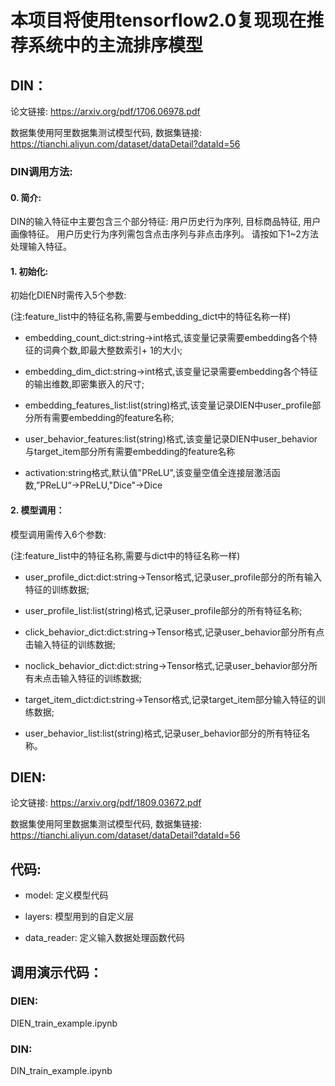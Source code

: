 # 本项目将使用tensorflow2.0复现现在推荐系统中的主流排序模型

## DIN：

论文链接: https://arxiv.org/pdf/1706.06978.pdf

数据集使用阿里数据集测试模型代码, 数据集链接: https://tianchi.aliyun.com/dataset/dataDetail?dataId=56 

### DIN调用方法:

#### 0. 简介:

DIN的输入特征中主要包含三个部分特征: 用户历史行为序列, 目标商品特征, 用户画像特征。
用户历史行为序列需包含点击序列与非点击序列。
请按如下1~2方法处理输入特征。

#### 1. 初始化:

初始化DIEN时需传入5个参数:

(注:feature_list中的特征名称,需要与embedding_dict中的特征名称一样)

- embedding_count_dict:string->int格式,该变量记录需要embedding各个特征的词典个数,即最大整数索引+ 1的大小;

- embedding_dim_dict:string->int格式,该变量记录需要embedding各个特征的输出维数,即密集嵌入的尺寸;

- embedding_features_list:list(string)格式,该变量记录DIEN中user_profile部分所有需要embedding的feature名称;

- user_behavior_features:list(string)格式,该变量记录DIEN中user_behavior与target_item部分所有需要embedding的feature名称

- activation:string格式,默认值"PReLU",该变量空值全连接层激活函数,”PReLU“->PReLU,"Dice"->Dice

#### 2. 模型调用：

模型调用需传入6个参数:

(注:feature_list中的特征名称,需要与dict中的特征名称一样)

- user_profile_dict:dict:string->Tensor格式,记录user_profile部分的所有输入特征的训练数据;

- user_profile_list:list(string)格式,记录user_profile部分的所有特征名称;
            
- click_behavior_dict:dict:string->Tensor格式,记录user_behavior部分所有点击输入特征的训练数据;
            
- noclick_behavior_dict:dict:string->Tensor格式,记录user_behavior部分所有未点击输入特征的训练数据;
            
- target_item_dict:dict:string->Tensor格式,记录target_item部分输入特征的训练数据;
            
- user_behavior_list:list(string)格式,记录user_behavior部分的所有特征名称。

## DIEN:

论文链接: https://arxiv.org/pdf/1809.03672.pdf

数据集使用阿里数据集测试模型代码, 数据集链接: https://tianchi.aliyun.com/dataset/dataDetail?dataId=56 

## 代码:

- model: 定义模型代码

- layers: 模型用到的自定义层

- data_reader: 定义输入数据处理函数代码

## 调用演示代码：

### DIEN:

DIEN_train_example.ipynb

### DIN:

DIN_train_example.ipynb


